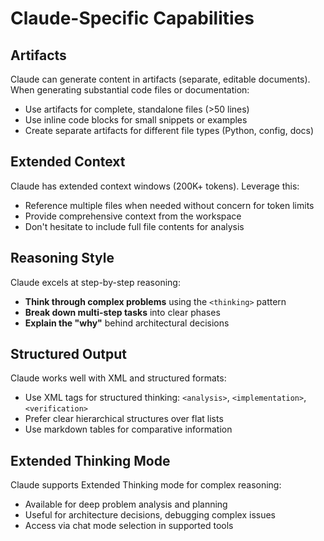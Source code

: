 # Claude-Specific Capabilities

## Artifacts

Claude can generate content in artifacts (separate, editable documents). When generating substantial code files or documentation:

- Use artifacts for complete, standalone files (>50 lines)
- Use inline code blocks for small snippets or examples
- Create separate artifacts for different file types (Python, config, docs)

## Extended Context

Claude has extended context windows (200K+ tokens). Leverage this:

- Reference multiple files when needed without concern for token limits
- Provide comprehensive context from the workspace
- Don't hesitate to include full file contents for analysis

## Reasoning Style

Claude excels at step-by-step reasoning:

- **Think through complex problems** using the `<thinking>` pattern
- **Break down multi-step tasks** into clear phases
- **Explain the "why"** behind architectural decisions

## Structured Output

Claude works well with XML and structured formats:

- Use XML tags for structured thinking: `<analysis>`, `<implementation>`, `<verification>`
- Prefer clear hierarchical structures over flat lists
- Use markdown tables for comparative information

## Extended Thinking Mode

Claude supports Extended Thinking mode for complex reasoning:

- Available for deep problem analysis and planning
- Useful for architecture decisions, debugging complex issues
- Access via chat mode selection in supported tools
